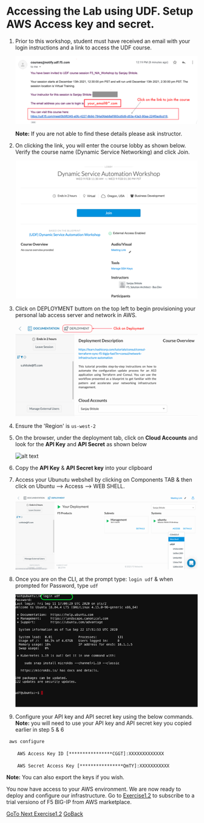 # Accessing the Lab using UDF. Setup AWS Access key and secret.

1. Prior to this workshop, student must have received an email with your login instructions and a link to access the UDF course.

   ![alt text](../images/emailclick.png)
   
   **Note:** If you are not able to find these details please ask instructor.
   
2. On clicking the link, you will enter the course lobby as shown below. Verify the course name (Dynamic Service Networking) and click Join.

   ![alt text](../images/click_on_join.png)
   
3. Click on DEPLOYMENT buttom on the top left to begin provisioning your personal lab access server and network in AWS.

   ![alt text](../images/click_ondeployment.png)

4. Ensure the 'Region' is ``` us-west-2 ```
   
5. On the browser, under the deployment tab, click on **Cloud Accounts** and look for the **API Key** and **API Secret** as shown below

   ![alt text](../../images/cloudaccount.png)

6. Copy the **API Key** & **API Secret key** into your clipboard

7. Access your Ubunutu webshell by clicking on Components TAB & then click on Ubuntu --> Access --> WEB SHELL. 

   ![alt text](../images/your_deployment.png)
    
8. Once you are on the CLI, at the prompt type: ``` login udf ``` & when prompted for Password, type ``` udf ```

   ![alt text](../images/less1-4.png)

9. Configure your API key and API secret key using the below commands. 
   **Note:** you will need to use your API key and API secret key you copied earlier in step 5 & 6
```
 aws configure

    AWS Access Key ID [****************CGGT]:XXXXXXXXXXXXX

    AWS Secret Access Key [****************QmTY]:XXXXXXXXXXX
```

  **Note:** You can also export the keys if you wish. 

You now have access to your AWS environment. We are now ready to deploy and configure our infrastructure. Go to [Exercise1.2](../Exercise1.2) to subscribe to a trial versiono of F5 BIG-IP from AWS marketplace. 


[GoTo Next Exercise1.2](../Exercise1.1/README.md)
[GoBack](../README.md)
